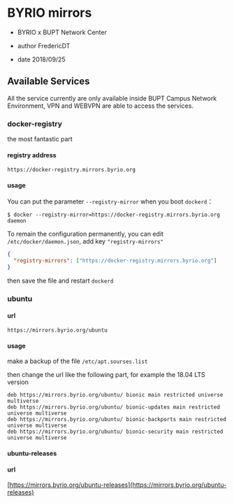 # BYRIO mirrors

* BYRIO x BUPT Network Center


* author FredericDT
* date 2018/09/25

## Available Services

All the service currently are only available inside 
BUPT Campus Network Environment, VPN and WEBVPN are 
able to access the services.

### docker-registry

the most fantastic part

#### registry address

`https://docker-registry.mirrors.byrio.org`

#### usage

You can put the parameter `--registry-mirror` when you boot `dockerd`：

`$ docker --registry-mirror=https://docker-registry.mirrors.byrio.org daemon`


To remain the configuration permanently, you can edit `/etc/docker/daemon.json`, add key `"registry-mirrors"`

```json
{
  "registry-mirrors": ["https://docker-registry.mirrors.byrio.org"]
}
```
then save the file and restart `dockerd`

### ubuntu

#### url

`https://mirrors.byrio.org/ubuntu`

#### usage

make a backup of the file `/etc/apt.sourses.list`

then change the url like the following part, for example the 18.04 LTS version

```text
deb https://mirrors.byrio.org/ubuntu/ bionic main restricted universe multiverse
deb https://mirrors.byrio.org/ubuntu/ bionic-updates main restricted universe multiverse
deb https://mirrors.byrio.org/ubuntu/ bionic-backports main restricted universe multiverse
deb https://mirrors.byrio.org/ubuntu/ bionic-security main restricted universe multiverse
```

#### ubuntu-releases

#### url

[https://mirrors.byrio.org/ubuntu-releases](https://mirrors.byrio.org/ubuntu-releases)
